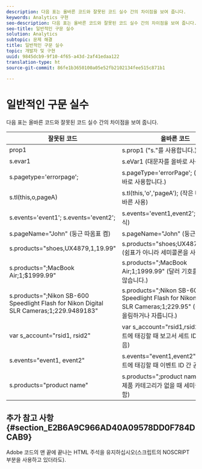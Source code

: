 ```yaml
---
description: 다음 표는 올바른 코드와 잘못된 코드 실수 간의 차이점을 보여 줍니다.
keywords: Analytics 구현
seo-description: 다음 표는 올바른 코드와 잘못된 코드 실수 간의 차이점을 보여 줍니다.
seo-title: 일반적인 구문 실수
solution: Analytics
subtopic: 문제 해결
title: 일반적인 구문 실수
topic: 개발자 및 구현
uuid: 9845dcb9-9f10-4f65-a43d-2af41edaa122
translation-type: ht
source-git-commit: 86fe1b3650100a05e52fb2102134fee515c871b1

---
```



# 일반적인 구문 실수

다음 표는 올바른 코드와 잘못된 코드 실수 간의 차이점을 보여 줍니다.

| 잘못된 코드 | 올바른 코드 |
|---|---|
| prop1 | s.prop1 ("s."를 사용합니다.) |
| s.evar1 | s.eVar1 (대문자를 올바로 사용합니다.) |
| s.pagetype='errorpage'; | s.pageType='errorPage'; (대문자를 올바로 사용합니다.) |
| s.tl(this,o,pageA) | s.tl(this,'o','pageA'); (작은 따옴표의 올바른 사용) |
| s.events='event1'; s.events='event2'; | s.events='event1,event2'; (올바른 형식) |
| s.pageName="John" (둥근 따옴표 켬) | s.pageName="John" (둥근 따옴표 끔) |
| s.products="shoes,UX4879,1,19.99" | s.products="shoes;UX4879;1;19.99" (쉼표가 아니라 세미콜론을 사용합니다.) |
| s.products=";MacBook Air;1;$1999.99" | s.products=";MacBook Air;1;1999.99" (달러 기호를 사용하지 않습니다.) |
| s.products=";Nikon SB-600 Speedlight Flash for Nikon Digital SLR Cameras;1;229.9489183" | s.products=";Nikon SB-600 Speedlight Flash for Nikon Digital SLR Cameras;1;229.95" (긴 가격을 반올림하거나 자릅니다.) |
| var s_account="rsid1, rsid2" | var s_account="rsid1,rsid2" (다중 세트에 태깅할 때 보고서 세트 ID 간 공백 없음) |
| s.events="event1, event2" | s.events="event1,event2" (여러 이벤트에 태깅할 때 이벤트 ID 간 공백 없음) |
| s.products="product name" | s.products=";product name" (나열된 제품 카테고리가 없을 때 세미콜론을 사용함) |

## 추가 참고 사항 {#section_E2B6A9C966AD40A09578DD0F784DCAB9}

Adobe 코드의 맨 끝에 끝나는 HTML 주석을 유지하십시오(스크립트의 NOSCRIPT 부분을 사용하고 있더라도).
